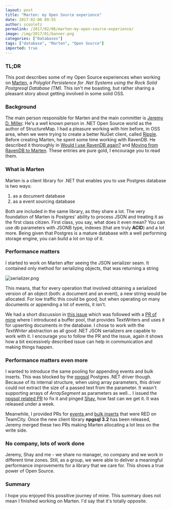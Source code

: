 ```yaml
---
layout: post
title: "Marten: my Open Source experience"
date: 2017-02-06 09:55
author: scooletz
permalink: /2017/02/06/marten-my-open-source-experience/
image: /img/2017/01/banner.png
categories: ["Databases"]
tags: ["database", "Marten", "Open Source"]
imported: true
---
```


### TL;DR

This post describes some of my Open Source experiences when working on [Marten](https://jasperfx.github.io/marten/), a *Polyglot Persistence for .Net Systems using the Rock Solid Postgresql Database (TM).* This isn't me boasting, but rather sharing a pleasant story about getting involved in some solid OSS.

### Background

The main person responsible for Marten and the main committer is [Jeremy D. Miller](https://jeremydmiller.com/). He's a well known person in .NET Open Source world as the author of StructureMap. I had a pleasure working with him before, in OSS area, when we were trying to create a better NuGet client, called [Ripple](https://github.com/FubuMvcArchive/ripple). Before creating Marten, he spent some time working with RavenDB. He described it thoroughly in [Would I use RavenDB again?](https://jeremydmiller.com/2013/05/13/would-i-use-ravendb-again/) and [Moving from RavenDB to Marten](https://jeremydmiller.com/2016/08/18/moving-from-ravendb-to-marten/). These entries are pure gold, I encourage you to read them.

### What is Marten

Marten is a client library for .NET that enables you to use Postgres database is two ways:

1. as a document database
1. as a event sourcing database

Both are included in the same library, as they share a lot. The very foundation of Marten is Postgres' ability to process JSON and treating it as the first class citizen. First class, you say, what does it even mean? You can use db parameters with JSONB type, indexes (that are truly **ACID**) and a lot more. Being given that Postgres is a mature database with a well performing storage engine, you can build a lot on top of it.

### Performance matters

I started to work on Marten after seeing the JSON serializer seam. It contained only method for serializing objects, that was returning a string

![serializer.png](/img/2017/02/serializer.png)

This means, that for every operation that involved obtaining a serialized version of an object (both: a document and an event), a new string would be allocated. For low traffic this could be good, but when operating on many documents or appending a lot of events, it isn't.

We had a short discussion in [this issue](https://github.com/JasperFx/marten/issues/640) which was followed with a [PR of mine](https://github.com/JasperFx/marten/pull/642) where I introduced a buffer pool, that provides TextWriters and uses it for upserting documents in the database. I chose to work with the *TextWriter* abstraction as all good .NET JSON serializers are capable to work with it. I encourage you to follow the PR and the issue, again it shows how a bit excessively described issue can help in communication and making things happen.

### Performance matters even more

I wanted to introduce the same pooling for appending events and bulk inserts. This was blocked by the [npgsql](http://www.npgsql.org/) Postgres .NET driver though. Because of its internal structure, when using array parameters, this driver could not extract the size of a passed text from the parameter. It wasn't supporting arrays of *ArraySegment<char>* as parameters as well... I issued the [npgsql related PR](https://github.com/npgsql/npgsql/pull/1411) to fix it and pinged [Shay](https://github.com/roji), how fast can we get it. It was released under a week.

Meanwhile, I provided PRs for [events ](https://github.com/JasperFx/marten/pull/662)and [bulk inserts](https://github.com/JasperFx/marten/pull/663) that were RED on TeamCity. Once the new client library **npgsql 3.2** has been released, Jeremy merged these two PRs making Marten allocating a lot less on the write side.

### No company, lots of work done

Jeremy, Shay and me - we share no manager, no company and we work in different time zones. Still, as a group, we were able to deliver a meaningful performance improvements for a library that we care for. This shows a true power of Open Source.

### Summary

I hope you enjoyed this possitive journey of mine. This summary does not mean I finished working on Marten. I'd say that it's totally opposite.
